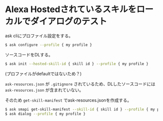 # Alexa Hostedされているスキルをローカルでダイアログのテスト

ask cliにプロファイル設定をする。

```bash
$ ask configure --profile { my profile }
```

ソースコードをDLする。

```bash
$ ask init --hosted-skill-id { skill id } --profile { my profile }
```

(プロファイルがdefaultではないため？)

`ask-resources.json` が `.gitignore` されているため、DLしたソースコードには `ask-resources.json` が含まれていない。

そのため `get-skill-manifest` でask-resources.jsonを作成する。

```bash
$ ask smapi get-skill-manifest --skill-id { skill id } --profile { my profile } > ask-resources.json
$ ask dialog --profile { my profile }
```

